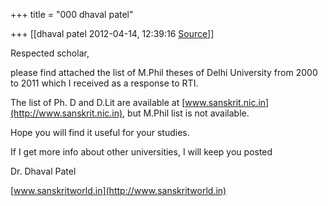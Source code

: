 +++
title = "000 dhaval patel"

+++
[[dhaval patel	2012-04-14, 12:39:16 [Source](https://groups.google.com/g/bvparishat/c/so0q9FXh5X0)]]



Respected scholar,

please find attached the list of M.Phil theses of Delhi University from 2000 to 2011 which I received as a response to RTI.

The list of Ph. D and D.Lit are available at [www.sanskrit.nic.in](http://www.sanskrit.nic.in), but M.Phil list is not available.

Hope you will find it useful for your studies.

If I get more info about other universities, I will keep you posted

  

  

  

Dr. Dhaval Patel

[www.sanskritworld.in](http://www.sanskritworld.in)

